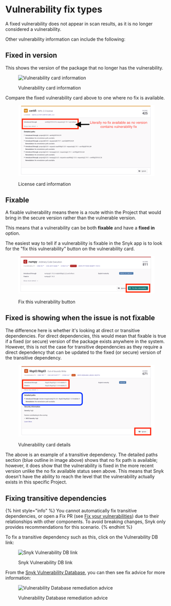 # Vulnerability fix types

A fixed vulnerability does not appear in scan results, as it is no longer considered a vulnerability.

Other vulnerability information can include the following:

## Fixed in version

This shows the version of the package that no longer has the vulnerability.

<figure><img src="../../../.gitbook/assets/fix-desc-1.png" alt="Vulnerability card information"><figcaption><p>Vulnerability card information</p></figcaption></figure>

Compare the fixed vulnerability card above to one where no fix is available.

<figure><img src="../../../.gitbook/assets/fix-desc-2 (1) (1) (1) (1) (1) (1) (1) (1) (1) (1) (1) (1) (1) (1) (1) (1) (1) (1) (1) (2) (1) (1).png" alt="License card information"><figcaption><p>License card information</p></figcaption></figure>

## Fixable

A fixable vulnerability means there is a route within the Project that would bring in the secure version rather than the vulnerable version.

This means that a vulnerability can be both **fixable** and have a **fixed in** option.

The easiest way to tell if a vulnerability is fixable in the Snyk app is to look for the "fix this vulnerability" button on the vulnerability card.

<figure><img src="../../../.gitbook/assets/fix-desc-3 (1) (1) (1) (1) (1) (1) (1).png" alt="Fix this vulnerability button"><figcaption><p>Fix this vulnerability button</p></figcaption></figure>

## Fixed is showing when the issue is not fixable

The difference here is whether it's looking at direct or transitive dependencies. For direct dependencies, this would mean that fixable is true if a fixed (or secure) version of the package exists anywhere in the system. However, this is not the case for transitive dependencies as they require a direct dependency that can be updated to the fixed (or secure) version of the transitive dependency.

<figure><img src="../../../.gitbook/assets/fix-desc-4 (1) (1) (1) (1) (1) (1) (1) (1).png" alt="Vulnerability card details"><figcaption><p>Vulnerability card details</p></figcaption></figure>

The above is an example of a transitive dependency. The detailed paths section (blue outline in image above) shows that no fix path is available; however, it does show that the vulnerability is fixed in the more recent version unlike the no fix available status seen above. This means that Snyk doesn't have the ability to reach the level that the vulnerability actually exists in this specific Project.

## Fixing transitive dependencies

{% hint style="info" %}
You cannot automatically fix transitive dependencies, or open a Fix PR (see [Fix your vulnerabilities](fix-your-vulnerabilities.md#apply-fixes)) due to their relationships with other components. To avoid breaking changes, Snyk only provides recommendations for this scenario.
{% endhint %}

To fix a transitive dependency such as this, click on the Vulnerability DB link:

<figure><img src="../../../.gitbook/assets/fix-desc-5.png" alt="Snyk Vulnerability DB link"><figcaption><p>Snyk Vulnerability DB link</p></figcaption></figure>

From the [Snyk Vulnerability Database](using-the-snyk-vulnerability-database.md), you can then see fix advice for more information:

<figure><img src="../../../.gitbook/assets/fix-desc-6.png" alt="Vulnerability Database remediation advice"><figcaption><p>Vulnerability Database remediation advice</p></figcaption></figure>

